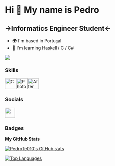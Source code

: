 Hi 👋 My name is Pedro
======================

\->Informatics Engineer Student<-
---------------------------------

*   🌍  I'm based in Portugal
*   🧠  I'm learning Haskell / C / C#
<p align="left">     
<a href="https://www.github.com/PedroTe010" target="_blank" rel="noreferrer"><img src="https://img.shields.io/github/followers/PedroTe010?logo=github&style=for-the-badge&color=facc15&labelColor=000000" /></a>
</p>

### Skills 
<p align="left">
<a href="https://docs.microsoft.com/en-us/cpp/?view=msvc-170" target="_blank" rel="noreferrer"><img src="https://raw.githubusercontent.com/danielcranney/readme-generator/main/public/icons/skills/c-colored.svg" width="36" height="36" alt="C" /></a><a href="https://www.adobe.com/uk/products/photoshop.html" target="_blank" rel="noreferrer"><img src="https://raw.githubusercontent.com/danielcranney/readme-generator/main/public/icons/skills/photoshop-colored-dark.svg" width="36" height="36" alt="Photoshop" /></a><a href="https://www.adobe.com/uk/products/aftereffects.html" target="_blank" rel="noreferrer"><img src="https://raw.githubusercontent.com/danielcranney/readme-generator/main/public/icons/skills/aftereffects-colored-dark.svg" width="36" height="36" alt="After Effects" /></a>
                    </p>
                    

### Socials
                  
<p align="left"> <a href="https://www.github.com/PedroTe010" target="_blank" rel="noreferrer"> <picture> <source media="(prefers-color-scheme: dark)" srcset="https://raw.githubusercontent.com/danielcranney/readme-generator/main/public/icons/socials/github-dark.svg" /> <source media="(prefers-color-scheme: light)" srcset="https://raw.githubusercontent.com/danielcranney/readme-generator/main/public/icons/socials/github.svg" /> <img src="https://raw.githubusercontent.com/danielcranney/readme-generator/main/public/icons/socials/github.svg" width="32" height="32" /> </picture> </a></p>

### Badges

<b>My GitHub Stats</b>

<a href="http://www.github.com/PedroTe010"><img src="https://github-readme-stats.vercel.app/api?username=PedroTe010&show_icons=true&hide=&count_private=true&title_color=64748b&text_color=444e59&icon_color=facc15&bg_color=000000&hide_border=true&show_icons=true" alt="PedroTe010's GitHub stats" /></a>

<a href="https://github.com/PedroTe010" align="left"><img src="https://github-readme-stats.vercel.app/api/top-langs/?username=PedroTe010&langs_count=10&title_color=64748b&text_color=444e59&icon_color=facc15&bg_color=000000&hide_border=true&locale=en&custom_title=Top%20%Languages" alt="Top Languages" /></a>
